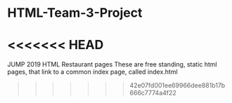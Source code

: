 # HTML-Team-3-Project
<<<<<<< HEAD
=======
JUMP 2019 HTML Restaurant pages
These are free standing, static html pages, that link to a common index page, called index.html
>>>>>>> 42e07fd001ee69966dee881b17b666c7774a4f22

